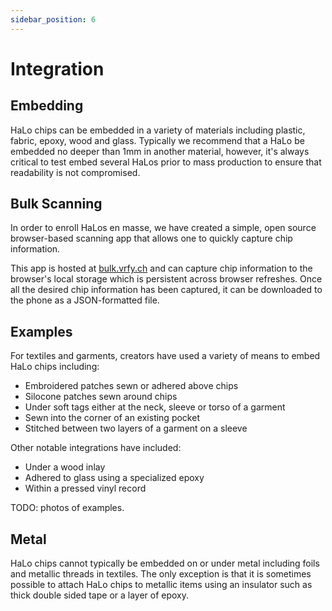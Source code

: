 ```yaml
---
sidebar_position: 6
---
```


# Integration

## Embedding

HaLo chips can be embedded in a variety of materials including plastic, fabric, epoxy, wood and glass. Typically we recommend that a HaLo be embedded no deeper than 1mm in another material, however, it's always critical to test embed several HaLos prior to mass production to ensure that readability is not compromised.

## Bulk Scanning

In order to enroll HaLos en masse, we have created a simple, open source browser-based scanning app that allows one to quickly capture chip information. 

This app is hosted at [bulk.vrfy.ch](https://bulk.vrfy.ch)
 and can capture chip information to the browser's local storage which is persistent across browser refreshes. Once all the desired chip information has been captured, it can be downloaded to the phone as a JSON-formatted file.

## Examples

For textiles and garments, creators have used a variety of means to embed HaLo chips including:

- Embroidered patches sewn or adhered above chips
- Silocone patches sewn around chips
- Under soft tags either at the neck, sleeve or torso of a garment
- Sewn into the corner of an existing pocket
- Stitched between two layers of a garment on a sleeve

Other notable integrations have included:

- Under a wood inlay
- Adhered to glass using a specialized epoxy
- Within a pressed vinyl record

TODO: photos of examples.

## Metal

HaLo chips cannot typically be embedded on or under metal including foils and metallic threads in textiles. The only exception is that it is sometimes possible to attach HaLo chips to metallic items using an insulator such as thick double sided tape or a layer of epoxy.